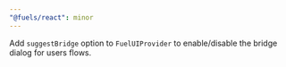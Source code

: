 ```yaml
---
"@fuels/react": minor
---
```


Add `suggestBridge` option to `FuelUIProvider` to enable/disable the bridge dialog for users flows.
